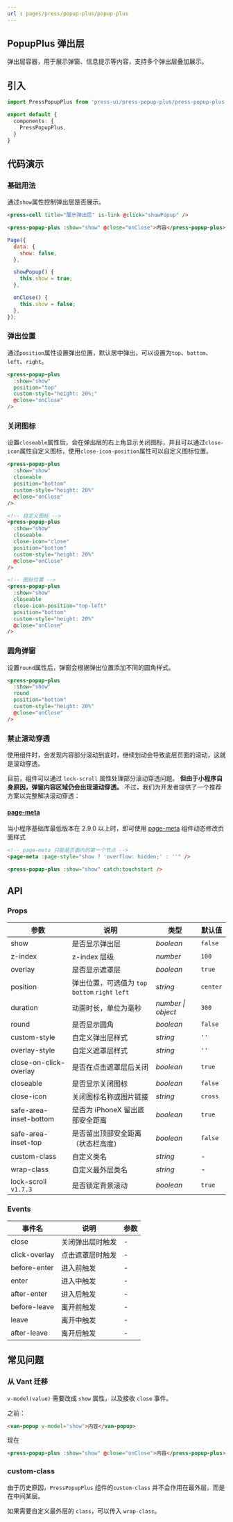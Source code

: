 ```yaml
---
url : pages/press/popup-plus/popup-plus
---
```


## PopupPlus 弹出层

弹出层容器，用于展示弹窗、信息提示等内容，支持多个弹出层叠加展示。

## 引入

```ts
import PressPopupPlus from 'press-ui/press-popup-plus/press-popup-plus';

export default {
  components: {
    PressPopupPlus,
  }
}
```

## 代码演示

### 基础用法

通过`show`属性控制弹出层是否展示。

```html
<press-cell title="展示弹出层" is-link @click="showPopup" />

<press-popup-plus :show="show" @close="onClose">内容</press-popup-plus>
```

```javascript
Page({
  data: {
    show: false,
  },

  showPopup() {
    this.show = true;
  },

  onClose() {
    this.show = false;
  },
});
```

### 弹出位置

通过`position`属性设置弹出位置，默认居中弹出，可以设置为`top`、`bottom`、`left`、`right`。

```html
<press-popup-plus
  :show="show"
  position="top"
  custom-style="height: 20%;"
  @close="onClose"
/>
```

### 关闭图标

设置`closeable`属性后，会在弹出层的右上角显示关闭图标，并且可以通过`close-icon`属性自定义图标，使用`close-icon-position`属性可以自定义图标位置。

```html
<press-popup-plus
  :show="show"
  closeable
  position="bottom"
  custom-style="height: 20%"
  @close="onClose"
/>

<!-- 自定义图标 -->
<press-popup-plus
  :show="show"
  closeable
  close-icon="close"
  position="bottom"
  custom-style="height: 20%"
  @close="onClose"
/>

<!-- 图标位置 -->
<press-popup-plus
  :show="show"
  closeable
  close-icon-position="top-left"
  position="bottom"
  custom-style="height: 20%"
  @close="onClose"
/>
```

### 圆角弹窗

设置`round`属性后，弹窗会根据弹出位置添加不同的圆角样式。

```html
<press-popup-plus
  :show="show"
  round
  position="bottom"
  custom-style="height: 20%"
  @close="onClose"
/>
```

### 禁止滚动穿透

使用组件时，会发现内容部分滚动到底时，继续划动会导致底层页面的滚动，这就是滚动穿透。

目前，组件可以通过 `lock-scroll` 属性处理部分滚动穿透问题。 **但由于小程序自身原因，弹窗内容区域仍会出现滚动穿透。** 不过，我们为开发者提供了一个推荐方案以完整解决滚动穿透：

#### [page-meta](https://developers.weixin.qq.com/miniprogram/dev/component/page-meta.html)

当小程序基础库最低版本在 2.9.0 以上时，即可使用 [page-meta](https://developers.weixin.qq.com/miniprogram/dev/component/page-meta.html) 组件动态修改页面样式

```html
<!-- page-meta 只能是页面内的第一个节点 -->
<page-meta :page-style="show ? 'overflow: hidden;' : ''" />

<press-popup-plus :show="show" catch:touchstart />
```

## API

### Props

| 参数                   | 说明                                             | 类型               | 默认值   |
| ---------------------- | ------------------------------------------------ | ------------------ | -------- |
| show                   | 是否显示弹出层                                   | _boolean_          | `false`  |
| z-index                | z-index 层级                                     | _number_           | `100`    |
| overlay                | 是否显示遮罩层                                   | _boolean_          | `true`   |
| position               | 弹出位置，可选值为 `top` `bottom` `right` `left` | _string_           | `center` |
| duration               | 动画时长，单位为毫秒                             | _number \| object_ | `300`    |
| round                  | 是否显示圆角                                     | _boolean_          | `false`  |
| custom-style           | 自定义弹出层样式                                 | _string_           | `''`     |
| overlay-style          | 自定义遮罩层样式                                 | _string_           | `''`     |
| close-on-click-overlay | 是否在点击遮罩层后关闭                           | _boolean_          | `true`   |
| closeable              | 是否显示关闭图标                                 | _boolean_          | `false`  |
| close-icon             | 关闭图标名称或图片链接                           | _string_           | `cross`  |
| safe-area-inset-bottom | 是否为 iPhoneX 留出底部安全距离                  | _boolean_          | `true`   |
| safe-area-inset-top    | 是否留出顶部安全距离（状态栏高度）               | _boolean_          | `false`  |
| custom-class           | 自定义类名                                       | _string_           | -        |
| wrap-class             | 自定义最外层类名                                 | _string_           | -        |
| lock-scroll `v1.7.3`   | 是否锁定背景滚动                                 | _boolean_          | `true`   |

### Events

| 事件名        | 说明             | 参数 |
| ------------- | ---------------- | ---- |
| close         | 关闭弹出层时触发 | -    |
| click-overlay | 点击遮罩层时触发 | -    |
| before-enter  | 进入前触发       | -    |
| enter         | 进入中触发       | -    |
| after-enter   | 进入后触发       | -    |
| before-leave  | 离开前触发       | -    |
| leave         | 离开中触发       | -    |
| after-leave   | 离开后触发       | -    |

## 常见问题

### 从 Vant 迁移

`v-model(value)` 需要改成 `show` 属性，以及接收 `close` 事件。

之前：

```html
<van-popup v-model="show">内容</van-popup>
```

现在

```html
<press-popup-plus :show="show" @close="onClose">内容</press-popup-plus>
```

### custom-class

由于历史原因，`PressPopupPlus` 组件的`custom-class` 并不会作用在最外层，而是在中间某层。

如果需要自定义最外层的 `class`，可以传入 `wrap-class`。

